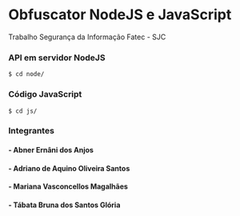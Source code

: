 # Obfuscator NodeJS e JavaScript
Trabalho Segurança da Informação Fatec - SJC

### API em servidor NodeJS
```
$ cd node/
```
### Código JavaScript
```
$ cd js/
```

### Integrantes
#### - Abner Ernâni dos Anjos
#### - Adriano de Aquino Oliveira Santos
#### - Mariana Vasconcellos Magalhães
#### - Tábata Bruna dos Santos Glória

